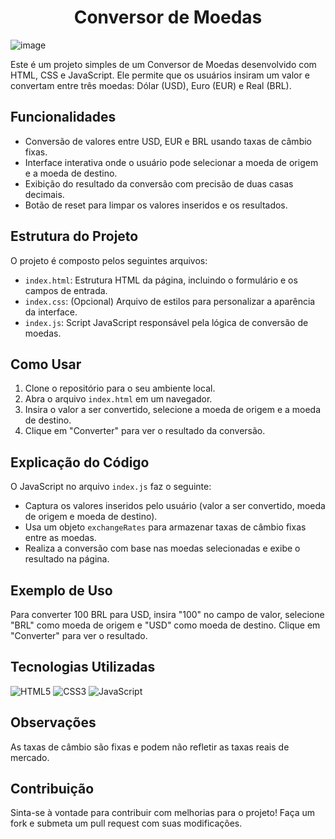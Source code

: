 <h1 align = "center">Conversor de Moedas</h1>

![image](https://github.com/user-attachments/assets/fb1f477c-22ae-46ca-9dff-743061d6e36a)

Este é um projeto simples de um Conversor de Moedas desenvolvido com HTML, CSS e JavaScript. Ele permite que os usuários insiram um valor e convertam entre três moedas: Dólar (USD), Euro (EUR) e Real (BRL).

## Funcionalidades

- Conversão de valores entre USD, EUR e BRL usando taxas de câmbio fixas.
- Interface interativa onde o usuário pode selecionar a moeda de origem e a moeda de destino.
- Exibição do resultado da conversão com precisão de duas casas decimais.
- Botão de reset para limpar os valores inseridos e os resultados.

## Estrutura do Projeto

O projeto é composto pelos seguintes arquivos:

- `index.html`: Estrutura HTML da página, incluindo o formulário e os campos de entrada.
- `index.css`: (Opcional) Arquivo de estilos para personalizar a aparência da interface.
- `index.js`: Script JavaScript responsável pela lógica de conversão de moedas.

## Como Usar

1. Clone o repositório para o seu ambiente local.
2. Abra o arquivo `index.html` em um navegador.
3. Insira o valor a ser convertido, selecione a moeda de origem e a moeda de destino.
4. Clique em "Converter" para ver o resultado da conversão.

## Explicação do Código

O JavaScript no arquivo `index.js` faz o seguinte:

- Captura os valores inseridos pelo usuário (valor a ser convertido, moeda de origem e moeda de destino).
- Usa um objeto `exchangeRates` para armazenar taxas de câmbio fixas entre as moedas.
- Realiza a conversão com base nas moedas selecionadas e exibe o resultado na página.

## Exemplo de Uso

Para converter 100 BRL para USD, insira "100" no campo de valor, selecione "BRL" como moeda de origem e "USD" como moeda de destino. Clique em "Converter" para ver o resultado.

## Tecnologias Utilizadas

![HTML5](https://img.shields.io/badge/HTML5-E34F26?style=for-the-badge&logo=html5&logoColor=white)
![CSS3](https://img.shields.io/badge/CSS3-1572B6?style=for-the-badge&logo=css3&logoColor=white)
![JavaScript](https://img.shields.io/badge/JavaScript-F7DF1E?style=for-the-badge&logo=javascript&logoColor=black)

## Observações

As taxas de câmbio são fixas e podem não refletir as taxas reais de mercado.

## Contribuição

Sinta-se à vontade para contribuir com melhorias para o projeto! Faça um fork e submeta um pull request com suas modificações.
